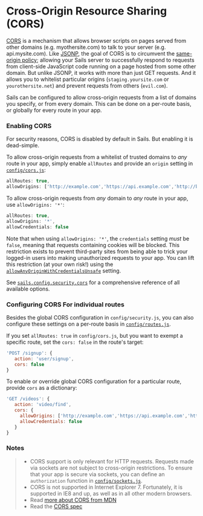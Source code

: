 # Cross-Origin Resource Sharing (CORS)

<!--
Every Sails app comes ready to handle AJAX requests from a web page on the same domain.  But what if you need to handle AJAX requests
originating from other domains?
-->

[CORS](http://en.wikipedia.org/wiki/Cross-origin_resource_sharing) is a mechanism that allows browser scripts on pages served from other domains (e.g. myothersite.com) to talk to your server (e.g. api.mysite.com).  Like [JSONP](https://en.wikipedia.org/wiki/JSONP), the goal of CORS is to circumvent the [same-origin policy](http://en.wikipedia.org/wiki/Same-origin_policy); allowing your Sails server to successfully respond to requests from client-side JavaScript code running on a page hosted from some other domain.  But unlike JSONP, it works with more than just GET requests.  And it allows you to whitelist particular origins (`staging.yoursite.com` or `yourothersite.net`) and prevent requests from others (`evil.com`).

Sails can be configured to allow cross-origin requests from a list of domains you specify, or from every domain.  This can be done on a per-route basis, or globally for every route in your app.

### Enabling CORS

For security reasons, CORS is disabled by default in Sails.  But enabling it is dead-simple.

To allow cross-origin requests from a whitelist of trusted domains to _any_ route in your app, simply enable `allRoutes` and provide an `origin` setting in [`config/cors.js`](http://sailsjs.com/docs/reference/configuration/sails-config-cors):

```javascript
allRoutes: true,
allowOrigins: ['http://example.com','https://api.example.com','http://blog.example.com:1337','https://foo.com:8888']
```

To allow cross-origin requests from _any_ domain to _any_ route in your app, use `allowOrigins: '*'`:

```javascript
allRoutes: true,
allowOrigins: '*',
allowCredentials: false
```

Note that when using `allowOrigins: '*'`, the `credentials` setting _must_ be `false`, meaning that requests containing cookies will be blocked.  This restriction exists to prevent third-party sites from being able to trick your logged-in users into making unauthorized requests to your app.  You can lift this restriction (at your own risk!) using the [`allowAnyOriginWithCredentialsUnsafe`](http://sailsjs.com/docs/reference/configuration/sails-config-security-cors) setting.


See [`sails.config.security.cors`](http://sailsjs.com/docs/reference/configuration/sails-config-security-cors) for a comprehensive reference of all available options.


### Configuring CORS For individual routes
Besides the global CORS configuration in `config/security.js`, you can also configure these settings on a per-route basis in [`config/routes.js`](http://sailsjs.com/anatomy/config/routes-js).

If you set `allRoutes: true` in `config/cors.js`, but you want to exempt a specific route, set the `cors: false` in the route's target:

```javascript
'POST /signup': {
   action: 'user/signup',
   cors: false
}
```

To enable or override global CORS configuration for a particular route, provide `cors` as a dictionary:

```javascript
'GET /videos': {
   action: 'video/find',
   cors: {
     allowOrigins: ['http://example.com','https://api.example.com','http://blog.example.com:1337','https://foo.com:8888'],
     allowCredentials: false
   }
}
```

### Notes

> + CORS support is only relevant for HTTP requests.  Requests made via sockets are not subject to cross-origin restrictions.  To ensure that your app is secure via sockets, you can define an `authorization` function in [`config/sockets.js`](http://sailsjs.org/documentation/anatomy/myApp/config/sockets.js.html).
> + CORS is not supported in Internet Explorer 7.  Fortunately, it is supported in IE8 and up, as well as in all other modern browsers.
> + Read [more about CORS from MDN](https://developer.mozilla.org/en-US/docs/Web/HTTP/Access_control_CORS)
> + Read the [CORS spec](https://www.w3.org/TR/cors/)

<docmeta name="displayName" value="CORS">
